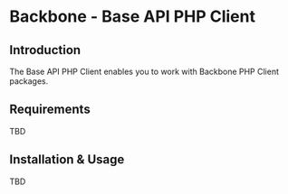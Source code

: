 # Backbone - Base API PHP Client

## Introduction

The Base API PHP Client enables you to work with Backbone PHP Client packages.

## Requirements

TBD

## Installation & Usage

TBD
